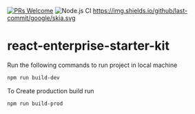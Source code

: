 [![PRs Welcome](https://img.shields.io/badge/PRs-welcome-brightgreen.svg?style=flat-square)](http://makeapullrequest.com) ![Node.js CI](https://github.com/anandgupta193/react-enterprise-starter-kit/workflows/Node.js%20CI/badge.svg?branch=master) https://img.shields.io/github/last-commit/google/skia.svg

# react-enterprise-starter-kit

Run the following commands to run project in local machine

```bash
npm run build-dev
```

To Create production build run

```bash
npm run build-prod
```
